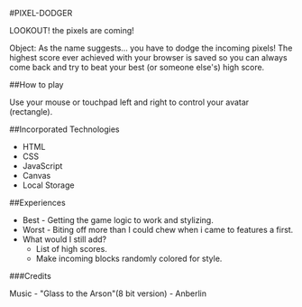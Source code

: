 #PIXEL-DODGER

LOOKOUT! the pixels are coming!

Object: As the name suggests... you have to dodge the incoming pixels! The highest score ever achieved with your browser is saved so you can always come back and try to beat your best (or someone else's) high score.


##How to play

Use your mouse or touchpad left and right to control your avatar (rectangle).

##Incorporated Technologies

* HTML
* CSS
* JavaScript
* Canvas
* Local Storage

##Experiences

* Best - Getting the game logic to work and stylizing.
* Worst - Biting off more than I could chew when i came to features a first.
* What would I still add?
  - List of high scores.
  - Make incoming blocks randomly colored for style.

###Credits

Music - "Glass to the Arson"(8 bit version) - Anberlin